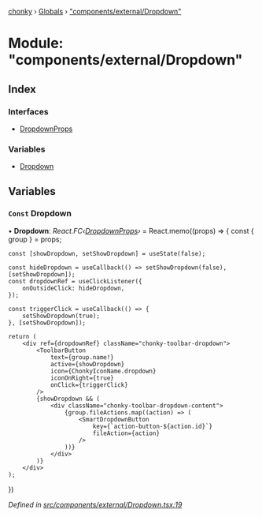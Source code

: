 [chonky](../README.md) › [Globals](../globals.md) › ["components/external/Dropdown"](_components_external_dropdown_.md)

# Module: "components/external/Dropdown"

## Index

### Interfaces

* [DropdownProps](../interfaces/_components_external_dropdown_.dropdownprops.md)

### Variables

* [Dropdown](_components_external_dropdown_.md#const-dropdown)

## Variables

### `Const` Dropdown

• **Dropdown**: *React.FC‹[DropdownProps](../interfaces/_components_external_dropdown_.dropdownprops.md)›* = React.memo((props) => {
    const { group } = props;

    const [showDropdown, setShowDropdown] = useState(false);

    const hideDropdown = useCallback(() => setShowDropdown(false), [setShowDropdown]);
    const dropdownRef = useClickListener({
        onOutsideClick: hideDropdown,
    });

    const triggerClick = useCallback(() => {
        setShowDropdown(true);
    }, [setShowDropdown]);

    return (
        <div ref={dropdownRef} className="chonky-toolbar-dropdown">
            <ToolbarButton
                text={group.name!}
                active={showDropdown}
                icon={ChonkyIconName.dropdown}
                iconOnRight={true}
                onClick={triggerClick}
            />
            {showDropdown && (
                <div className="chonky-toolbar-dropdown-content">
                    {group.fileActions.map((action) => (
                        <SmartDropdownButton
                            key={`action-button-${action.id}`}
                            fileAction={action}
                        />
                    ))}
                </div>
            )}
        </div>
    );
})

*Defined in [src/components/external/Dropdown.tsx:19](https://github.com/TimboKZ/Chonky/blob/84f690f/src/components/external/Dropdown.tsx#L19)*

